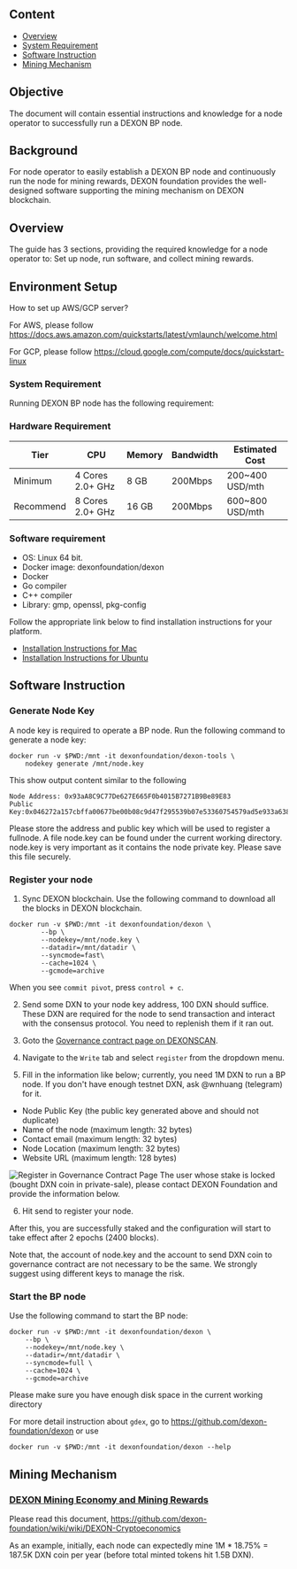 ## Content

- [Overview](#overview)
- [System Requirement](#system-requirement)
- [Software Instruction](#software-instruction)
- [Mining Mechanism](#mining-mechanism)


## Objective
The document will contain essential instructions and knowledge for a node operator to successfully run a DEXON BP node. 

## Background
For node operator to easily establish a DEXON BP node and continuously run the node for mining rewards, DEXON foundation provides the well-designed software supporting the mining mechanism on DEXON blockchain.

## Overview
The guide has 3 sections, providing the required knowledge for a node operator to: Set up node, run software, and collect mining rewards.

## Environment Setup
How to set up AWS/GCP server?

For AWS, please follow https://docs.aws.amazon.com/quickstarts/latest/vmlaunch/welcome.html

For GCP, please follow https://cloud.google.com/compute/docs/quickstart-linux

### System Requirement
Running DEXON BP node has the following requirement:

### Hardware Requirement

| Tier | CPU | Memory | Bandwidth | Estimated Cost |
| ---  | --- | ---    | ---       | ---            |
| Minimum  | 4 Cores 2.0+ GHz | 8 GB | 200Mbps | 200~400 USD/mth |
| Recommend| 8 Cores 2.0+ GHz | 16 GB| 200Mbps | 600~800 USD/mth |

### Software requirement
 - OS: Linux 64 bit.
 - Docker image: dexonfoundation/dexon
 - Docker
 - Go compiler
 - C++ compiler
 - Library: gmp, openssl, pkg-config

Follow the appropriate link below to find installation instructions for your platform.
 - [Installation Instructions for Mac](https://github.com/dexon-foundation/wiki/wiki/Installation-Instructions-for-Mac)
 - [Installation Instructions for Ubuntu](https://github.com/dexon-foundation/wiki/wiki/Installation-Instructions-for-Ubuntu)

## Software Instruction

### Generate Node Key
A node key is required to operate a BP node. Run the following command to generate a node key:

    docker run -v $PWD:/mnt -it dexonfoundation/dexon-tools \
        nodekey generate /mnt/node.key

This show output content similar to the following

    Node Address: 0x93aA8C9C77De627E665F0b4015B7271B9Be89E83
    Public Key:0x046272a157cbffa00677be00b08c9d47f295539b07e53360754579ad5e933a638ba58dcf850484e7d40b8bc163a920082b2500ee54968db7155c6231c7e4eed592

Please store the address and public key which will be used to register a fullnode.
A file node.key can be found under the current working directory. node.key is very important as it contains the node private key. Please save this file securely.

### Register your node
1. Sync DEXON blockchain. Use the following command to download all the blocks in DEXON blockchain.
```
docker run -v $PWD:/mnt -it dexonfoundation/dexon \
        --bp \
        --nodekey=/mnt/node.key \
        --datadir=/mnt/datadir \
        --syncmode=fast\
        --cache=1024 \
        --gcmode=archive
```
When you see `commit pivot`, press `control + c`.

2. Send some DXN to your node key address, 100 DXN should suffice. These DXN are required for the node to send transaction and interact with the consensus protocol. You need to replenish them if it ran out.
3. Goto the [Governance contract page on DEXONSCAN](https://testnet.dexscan.app/address/0x63751838D6485578B23e8b051d40861eCC416794).
4. Navigate to the `Write` tab and select `register` from the dropdown menu.

5. Fill in the information like below; currently, you need 1M DXN to run a BP node. If you don't have enough testnet DXN, ask @wnhuang (telegram) for it.

  - Node Public Key (the public key generated above and should not duplicate)
  - Name of the node (maximum length: 32 bytes)
  - Contact email (maximum length: 32 bytes)
  - Node Location (maximum length: 32 bytes)
  - Website URL (maximum length: 128 bytes)

![Register in Governance Contract Page](https://i.imgur.com/bc2vDgA.png)
The user whose stake is locked (bought DXN coin in private-sale), please contact DEXON Foundation and provide the information below.

6. Hit send to register your node.

After this, you are successfully staked and the configuration will start to take effect after 2 epochs (2400 blocks).

Note that, the account of node.key and the account to send DXN coin to governance contract are not necessary to be the same. We strongly suggest using different keys to manage the risk.

### Start the BP node
Use the following command to start the BP node:

    docker run -v $PWD:/mnt -it dexonfoundation/dexon \
        --bp \
        --nodekey=/mnt/node.key \
        --datadir=/mnt/datadir \
        --syncmode=full \
        --cache=1024 \
        --gcmode=archive

Please make sure you have enough disk space in the current working directory

For more detail instruction about `gdex`, go to https://github.com/dexon-foundation/dexon or use 

    docker run -v $PWD:/mnt -it dexonfoundation/dexon --help



## Mining Mechanism

### [DEXON Mining Economy and Mining Rewards](https://github.com/dexon-foundation/wiki/wiki/DEXON-Cryptoeconomics)
Please read this document, https://github.com/dexon-foundation/wiki/wiki/DEXON-Cryptoeconomics

As an example, initially, each node can expectedly mine 1M * 18.75% = 187.5K DXN coin per year (before total minted tokens hit 1.5B DXN).

